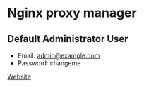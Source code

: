 # Nginx proxy manager

## Default Administrator User

- Email: admin@example.com
- Password: changeme

[Website](https://nginxproxymanager.com/setup)